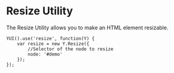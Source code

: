 Resize Utility
==============

The Resize Utility allows you to make an HTML element resizable.


    YUI().use('resize', function(Y) {
        var resize = new Y.Resize({
            //Selector of the node to resize
            node: '#demo'
        });   
    });


